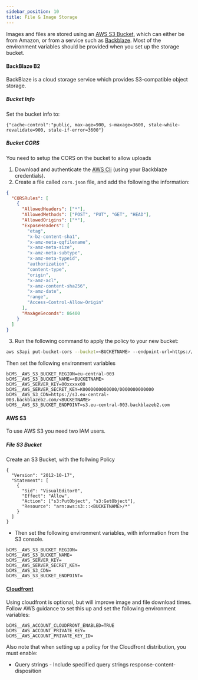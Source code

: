 ```yaml
---
sidebar_position: 10
title: File & Image Storage
---
```


Images and files are stored using an [AWS S3 Bucket](https://aws.amazon.com/s3/), which can either be from Amazon, or from a service such as [Backblaze](https://www.backblaze.com/). Most of the environment variables should be provided when you set up the storage bucket.

#### BackBlaze B2

BackBlaze is a cloud storage service which provides S3-compatible object storage.

##### Bucket Info

Set the bucket info to:

```
{"cache-control":"public, max-age=900, s-maxage=3600, stale-while-revalidate=900, stale-if-error=3600"}
```

##### Bucket CORS

You need to setup the CORS on the bucket to allow uploads

1. Download and authenticate the [AWS Cli](https://aws.amazon.com/cli/) (using your Backblaze credentials).
2. Create a file called `cors.json` file, and add the following the information:

```json
{
  "CORSRules": [
    {
      "AllowedHeaders": ["*"],
      "AllowedMethods": ["POST", "PUT", "GET", "HEAD"],
      "AllowedOrigins": ["*"],
      "ExposeHeaders": [
        "etag",
        "x-bz-content-sha1",
        "x-amz-meta-qqfilename",
        "x-amz-meta-size",
        "x-amz-meta-subtype",
        "x-amz-meta-typeid",
        "authorization",
        "content-type",
        "origin",
        "x-amz-acl",
        "x-amz-content-sha256",
        "x-amz-date",
        "range",
        "Access-Control-Allow-Origin"
      ],
      "MaxAgeSeconds": 86400
    }
  ]
}
```

3. Run the following command to apply the policy to your new bucket:

```sh
aws s3api put-bucket-cors --bucket=<BUCKETNAME> --endpoint-url=https://s3.eu-central-003.backblazeb2.com --cors-configuration=file://backblaze-cors.json
```

Then set the following environment variables

```
bCMS__AWS_S3_BUCKET_REGION=eu-central-003
bCMS__AWS_S3_BUCKET_NAME=<BUCKETNAME>
bCMS__AWS_SERVER_KEY=00xxxxx00
bCMS__AWS_SERVER_SECRET_KEY=K0000000000000/0000000000000
bCMS__AWS_S3_CDN=https://s3.eu-central-003.backblazeb2.com/<BUCKETNAME>
bCMS__AWS_S3_BUCKET_ENDPOINT=s3.eu-central-003.backblazeb2.com
```

#### AWS S3

To use AWS S3 you need two IAM users.

##### File S3 Bucket

Create an S3 Bucket, with the follwing Policy

```
{
  "Version": "2012-10-17",
  "Statement": [
    {
      "Sid": "VisualEditor0",
      "Effect": "Allow",
      "Action": ["s3:PutObject", "s3:GetObject"],
      "Resource": "arn:aws:s3:::<BUCKETNAME>/*"
    }
  ]
}
```

- Then set the following environment variables, with information from the S3 console.

```
bCMS__AWS_S3_BUCKET_REGION=
bCMS__AWS_S3_BUCKET_NAME=
bCMS__AWS_SERVER_KEY=
bCMS__AWS_SERVER_SECRET_KEY=
bCMS__AWS_S3_CDN=
bCMS__AWS_S3_BUCKET_ENDPOINT=
```

#### [Cloudfront](https://aws.amazon.com/cloudfront/)

Using cloudfront is optional, but will improve image and file download times. Follow AWS guidance to set this up and set the following environment variables:

```
bCMS__AWS_ACCOUNT_CLOUDFRONT_ENABLED=TRUE
bCMS__AWS_ACCOUNT_PRIVATE_KEY=
bCMS__AWS_ACCOUNT_PRIVATE_KEY_ID=
```

Also note that when setting up a policy for the Cloudfront distribution, you must enable:

- Query strings - Include specified query strings response-content-disposition
